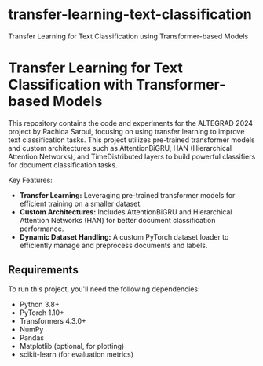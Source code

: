 # transfer-learning-text-classification
Transfer Learning for Text Classification using Transformer-based Models

# Transfer Learning for Text Classification with Transformer-based Models

This repository contains the code and experiments for the ALTEGRAD 2024 project by Rachida Saroui, focusing on using transfer learning to improve text classification tasks. This project utilizes pre-trained transformer models and custom architectures such as AttentionBiGRU, HAN (Hierarchical Attention Networks), and TimeDistributed layers to build powerful classifiers for document classification tasks.


Key Features:
- **Transfer Learning:** Leveraging pre-trained transformer models for efficient training on a smaller dataset.
- **Custom Architectures:** Includes AttentionBiGRU and Hierarchical Attention Networks (HAN) for better document classification performance.
- **Dynamic Dataset Handling:** A custom PyTorch dataset loader to efficiently manage and preprocess documents and labels.

## Requirements

To run this project, you'll need the following dependencies:

- Python 3.8+
- PyTorch 1.10+
- Transformers 4.3.0+
- NumPy
- Pandas
- Matplotlib (optional, for plotting)
- scikit-learn (for evaluation metrics)



